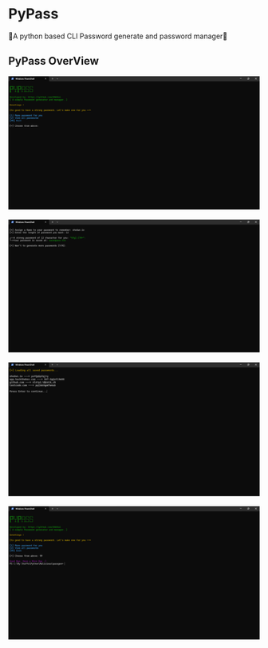 # PyPass
🐍A python based CLI Password generate and password manager🐍

<h2>PyPass OverView</h2>
<img src="/screenshots/first_screen.png" alt="first-screen" title="First Option">
<br></br>
<img src="/screenshots/sec_screen.png" alt="second-screen" title="Second Option">
<br></br>
<img src="/screenshots/third_screen.png" alt="third-screen" title="Third Option">
<br></br>
<img src="/screenshots/fourth_screen.png" alt="fourth-screen" title="Fourth Option">

